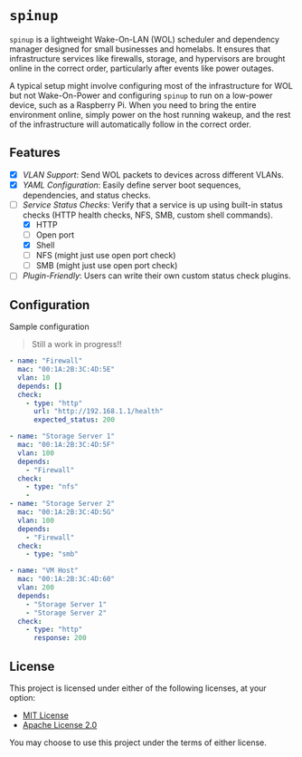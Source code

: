 # `spinup`

`spinup` is a lightweight Wake-On-LAN (WOL) scheduler and dependency manager designed for small businesses and homelabs. It ensures that infrastructure services like firewalls, storage, and hypervisors are brought online in the correct order, particularly after events like power outages.

A typical setup might involve configuring most of the infrastructure for WOL but not Wake-On-Power and configuring `spinup` to run on a low-power device, such as a Raspberry Pi. When you need to bring the entire environment online, simply power on the host running wakeup, and the rest of the infrastructure will automatically follow in the correct order.

## Features

- [x] *VLAN Support*: Send WOL packets to devices across different VLANs.
- [x] *YAML Configuration*: Easily define server boot sequences, dependencies, and status checks.
- [ ] *Service Status Checks*: Verify that a service is up using built-in status checks (HTTP health checks, NFS, SMB, custom shell commands).
    - [x] HTTP
    - [ ] Open port
    - [x] Shell
    - [ ] NFS (might just use open port check)
    - [ ] SMB (might just use open port check)
- [ ] *Plugin-Friendly*: Users can write their own custom status check plugins.

## Configuration

Sample configuration

> Still a work in progress!!

```yaml
- name: "Firewall"
  mac: "00:1A:2B:3C:4D:5E"
  vlan: 10
  depends: []
  check:
    - type: "http"
      url: "http://192.168.1.1/health"
      expected_status: 200

- name: "Storage Server 1"
  mac: "00:1A:2B:3C:4D:5F"
  vlan: 100
  depends:
    - "Firewall"
  check:
    - type: "nfs"
    - 
- name: "Storage Server 2"
  mac: "00:1A:2B:3C:4D:5G"
  vlan: 100
  depends:
    - "Firewall"
  check:
    - type: "smb"

- name: "VM Host"
  mac: "00:1A:2B:3C:4D:60"
  vlan: 200
  depends:
    - "Storage Server 1"
    - "Storage Server 2"
  check:
    - type: "http"
      response: 200
```

## License

This project is licensed under either of the following licenses, at your option:

- [MIT License](./LICENSE-MIT)
- [Apache License 2.0](./LICENSE-APACHE)

You may choose to use this project under the terms of either license.
